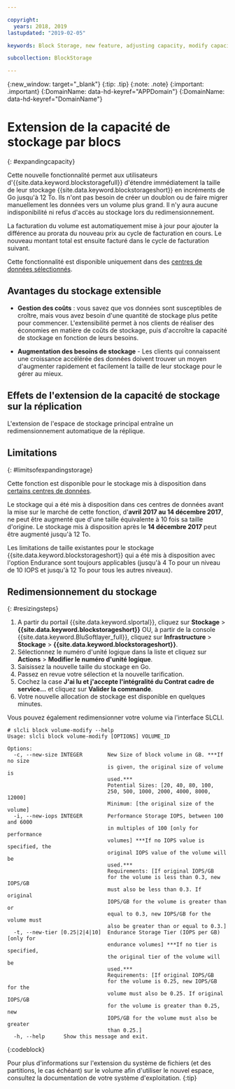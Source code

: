 ```yaml
---

copyright:
  years: 2018, 2019
lastupdated: "2019-02-05"

keywords: Block Storage, new feature, adjusting capacity, modify capacity, increase capacity, Storage Capacity

subcollection: BlockStorage

---
```

{:new_window: target="_blank"}
{:tip: .tip}
{:note: .note}
{:important: .important}
{:DomainName: data-hd-keyref="APPDomain"}
{:DomainName: data-hd-keyref="DomainName"}

# Extension de la capacité de stockage par blocs
{: #expandingcapacity}

Cette nouvelle fonctionnalité permet aux utilisateurs d'{{site.data.keyword.blockstoragefull}} d'étendre immédiatement la taille de leur stockage {{site.data.keyword.blockstorageshort}} en incréments de Go jusqu'à 12 To. Ils n'ont pas besoin de créer un doublon ou de faire migrer manuellement les données vers un volume plus grand. Il n'y aura aucune indisponibilité ni refus d'accès au stockage lors du redimensionnement.

La facturation du volume est automatiquement mise à jour pour ajouter la différence au prorata du nouveau prix au cycle de facturation en cours. Le nouveau montant total est ensuite facturé dans le cycle de facturation suivant.

Cette fonctionnalité est disponible uniquement dans des [centres de données sélectionnés](/docs/infrastructure/BlockStorage?topic=BlockStorage-news).

## Avantages du stockage extensible

- **Gestion des coûts** : vous savez que vos données sont susceptibles de croître, mais vous avez besoin d'une quantité de stockage plus petite pour commencer. L'extensibilité permet à nos clients de réaliser des économies en matière de coûts de stockage, puis d'accroître la capacité de stockage en fonction de leurs besoins.  

- **Augmentation des besoins de stockage** - Les clients qui connaissent une croissance accélérée des données doivent trouver un moyen d'augmenter rapidement et facilement la taille de leur stockage pour le gérer au mieux.

## Effets de l'extension de la capacité de stockage sur la réplication

L'extension de l'espace de stockage principal entraîne un redimensionnement automatique de la réplique.

## Limitations
{: #limitsofexpandingstorage}

Cette fonction est disponible pour le stockage mis à disposition dans [certains centres de données](/docs/infrastructure/BlockStorage?topic=BlockStorage-news).

Le stockage qui a été mis à disposition dans ces centres de données avant la mise sur le marché de cette fonction, d'**avril 2017 au 14 décembre 2017**, ne peut être augmenté que d'une taille équivalente à 10 fois sa taille d'origine. Le stockage mis à disposition après le **14 décembre 2017** peut être augmenté jusqu'à 12 To.

Les limitations de taille existantes pour le stockage {{site.data.keyword.blockstorageshort}} qui a été mis à disposition avec l'option Endurance sont toujours applicables (jusqu'à 4 To pour un niveau de 10 IOPS et jusqu'à 12 To pour tous les autres niveaux).

## Redimensionnement du stockage
{: #resizingsteps}

1. A partir du portail {{site.data.keyword.slportal}}, cliquez sur **Stockage** > **{{site.data.keyword.blockstorageshort}}** OU, à partir de la console {{site.data.keyword.BluSoftlayer_full}}, cliquez sur **Infrastructure** > **Stockage** > **{{site.data.keyword.blockstorageshort}}**.
2. Sélectionnez le numéro d'unité logique dans la liste et cliquez sur **Actions** > **Modifier le numéro d'unité logique**.
3. Saisissez la nouvelle taille du stockage en Go.
4. Passez en revue votre sélection et la nouvelle tarification.
5. Cochez la case **J'ai lu et j'accepte l'intégralité du Contrat cadre de service...** et cliquez sur **Valider la commande**.
6. Votre nouvelle allocation de stockage est disponible en quelques minutes.

Vous pouvez également redimensionner votre volume via l'interface SLCLI.

```
# slcli block volume-modify --help
Usage: slcli block volume-modify [OPTIONS] VOLUME_ID

Options:
  -c, --new-size INTEGER        New Size of block volume in GB. ***If no size
                                is given, the original size of volume is
                                used.***
                                Potential Sizes: [20, 40, 80, 100,
                                250, 500, 1000, 2000, 4000, 8000, 12000]
                                Minimum: [the original size of the volume]
  -i, --new-iops INTEGER        Performance Storage IOPS, between 100 and 6000
                                in multiples of 100 [only for performance
                                volumes] ***If no IOPS value is specified, the
                                original IOPS value of the volume will be
                                used.***
                                Requirements: [If original IOPS/GB
                                for the volume is less than 0.3, new IOPS/GB
                                must also be less than 0.3. If original
                                IOPS/GB for the volume is greater than or
                                equal to 0.3, new IOPS/GB for the volume must
                                also be greater than or equal to 0.3.]
  -t, --new-tier [0.25|2|4|10]  Endurance Storage Tier (IOPS per GB) [only for
                                endurance volumes] ***If no tier is specified,
                                the original tier of the volume will be
                                used.***
                                Requirements: [If original IOPS/GB
                                for the volume is 0.25, new IOPS/GB for the
                                volume must also be 0.25. If original IOPS/GB
                                for the volume is greater than 0.25, new
                                IOPS/GB for the volume must also be greater
                                than 0.25.]
  -h, --help      Show this message and exit.
```
{:codeblock}

Pour plus d'informations sur l'extension du système de fichiers (et des partitions, le cas échéant) sur le volume afin d'utiliser le nouvel espace, consultez la documentation de votre système d'exploitation.
{:tip}
